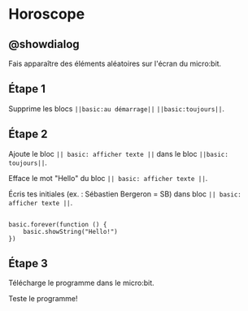 # Horoscope

## @showdialog

Fais apparaître des éléments aléatoires sur l'écran du micro:bit.

## Étape 1

Supprime les blocs ``||basic:au démarrage||`` ``||basic:toujours||``.

## Étape 2

Ajoute le bloc ``|| basic: afficher texte ||`` dans le bloc ``||basic: toujours||``.

Efface le mot "Hello" du bloc ``|| basic: afficher texte ||``.

Écris tes initiales (ex. : Sébastien Bergeron = SB) dans bloc ``|| basic: afficher texte ||``.

```blocks

basic.forever(function () {
    basic.showString("Hello!")
})

```

## Étape 3

Télécharge le programme dans le micro:bit.

Teste le programme!